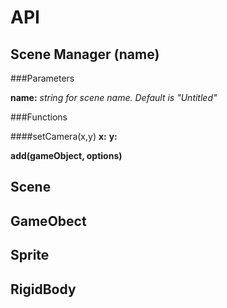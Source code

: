 # API

## Scene Manager (name)

###Parameters

**name:** *string for scene name. Default is "Untitled"*

###Functions

####setCamera(x,y)
  **x:**
  **y:**

**add(gameObject, options)**

## Scene



## GameObect



## Sprite



## RigidBody

